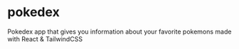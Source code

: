 # pokedex
Pokedex app that gives you information about your favorite pokemons made with React &amp; TailwindCSS
